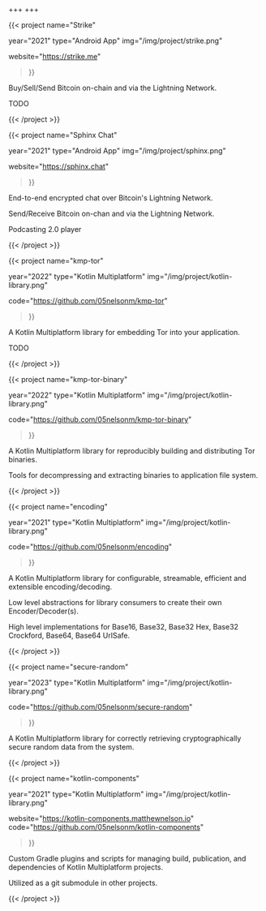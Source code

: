 +++
+++

{{< project
  name="Strike"

  year="2021"
  type="Android App"
  img="/img/project/strike.png"

  website="https://strike.me"
>}}

  <!-- description -->
  <p>Buy/Sell/Send Bitcoin on-chain and via the Lightning Network.</p>
  <p>TODO</p>

{{< /project >}}

{{< project
  name="Sphinx Chat"

  year="2021"
  type="Android App"
  img="/img/project/sphinx.png"

  website="https://sphinx.chat"
>}}

  <!-- description -->
  <p>End-to-end encrypted chat over Bitcoin's Lightning Network.</p>
  <p>Send/Receive Bitcoin on-chan and via the Lightning Network.</p>
  <p>Podcasting 2.0 player</p>

{{< /project >}}

{{< project
  name="kmp-tor"

  year="2022"
  type="Kotlin Multiplatform"
  img="/img/project/kotlin-library.png"

  code="https://github.com/05nelsonm/kmp-tor"
>}}

  <!-- description -->
  <p>A Kotlin Multiplatform library for embedding Tor into your application.</p>
  <p>TODO</p>

{{< /project >}}

{{< project
  name="kmp-tor-binary"

  year="2022"
  type="Kotlin Multiplatform"
  img="/img/project/kotlin-library.png"

  code="https://github.com/05nelsonm/kmp-tor-binary"
>}}

  <!-- description -->
  <p>A Kotlin Multiplatform library for reproducibly building and distributing Tor binaries.</p>
  <p>Tools for decompressing and extracting binaries to application file system.</p>

{{< /project >}}

{{< project
  name="encoding"

  year="2021"
  type="Kotlin Multiplatform"
  img="/img/project/kotlin-library.png"

  code="https://github.com/05nelsonm/encoding"
>}}

  <!-- description -->
  <p>A Kotlin Multiplatform library for configurable, streamable, efficient and extensible encoding/decoding.</p>
  <p>Low level abstractions for library consumers to create their own Encoder/Decoder(s).</p>
  <p>High level implementations for Base16, Base32, Base32 Hex, Base32 Crockford, Base64, Base64 UrlSafe.</p>

{{< /project >}}

{{< project
  name="secure-random"

  year="2023"
  type="Kotlin Multiplatform"
  img="/img/project/kotlin-library.png"

  code="https://github.com/05nelsonm/secure-random"
>}}

  <!-- description -->
  <p>A Kotlin Multiplatform library for correctly retrieving cryptographically secure random data from the system.</p>

{{< /project >}}

{{< project
  name="kotlin-components"

  year="2021"
  type="Kotlin Multiplatform"
  img="/img/project/kotlin-library.png"

  website="https://kotlin-components.matthewnelson.io"
  code="https://github.com/05nelsonm/kotlin-components"
>}}

  <!-- description -->
  <p>Custom Gradle plugins and scripts for managing build, publication, and dependencies of Kotlin Multiplatform projects.</p>
  <p>Utilized as a git submodule in other projects.</p>

{{< /project >}}
